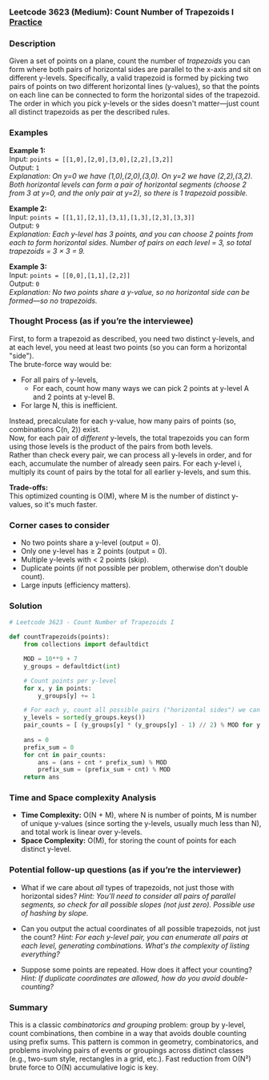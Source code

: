 ### Leetcode 3623 (Medium): Count Number of Trapezoids I [Practice](https://leetcode.com/problems/count-number-of-trapezoids-i)

### Description  
Given a set of points on a plane, count the number of *trapezoids* you can form where both pairs of horizontal sides are parallel to the x-axis and sit on different y-levels. Specifically, a valid trapezoid is formed by picking two pairs of points on two different horizontal lines (y-values), so that the points on each line can be connected to form the horizontal sides of the trapezoid. The order in which you pick y-levels or the sides doesn't matter—just count all distinct trapezoids as per the described rules.

### Examples  

**Example 1:**  
Input: `points = [[1,0],[2,0],[3,0],[2,2],[3,2]]`  
Output: `1`  
*Explanation: On y=0 we have (1,0),(2,0),(3,0). On y=2 we have (2,2),(3,2). Both horizontal levels can form a pair of horizontal segments (choose 2 from 3 at y=0, and the only pair at y=2), so there is 1 trapezoid possible.*

**Example 2:**  
Input: `points = [[1,1],[2,1],[3,1],[1,3],[2,3],[3,3]]`  
Output: `9`  
*Explanation: Each y-level has 3 points, and you can choose 2 points from each to form horizontal sides. Number of pairs on each level = 3, so total trapezoids = 3 × 3 = 9.*

**Example 3:**  
Input: `points = [[0,0],[1,1],[2,2]]`  
Output: `0`  
*Explanation: No two points share a y-value, so no horizontal side can be formed—so no trapezoids.*

### Thought Process (as if you’re the interviewee)  
First, to form a trapezoid as described, you need two distinct y-levels, and at each level, you need at least two points (so you can form a horizontal "side").  
The brute-force way would be:  
- For all pairs of y-levels,
  - For each, count how many ways we can pick 2 points at y-level A and 2 points at y-level B.
- For large N, this is inefficient.

Instead, precalculate for each y-value, how many pairs of points (so, combinations C(n, 2)) exist.  
Now, for each pair of *different* y-levels, the total trapezoids you can form using those levels is the product of the pairs from both levels.  
Rather than check every pair, we can process all y-levels in order, and for each, accumulate the number of already seen pairs. For each y-level i, multiply its count of pairs by the total for all earlier y-levels, and sum this.

**Trade-offs:**  
This optimized counting is O(M), where M is the number of distinct y-values, so it's much faster.

### Corner cases to consider  
- No two points share a y-level (output = 0).
- Only one y-level has ≥ 2 points (output = 0).
- Multiple y-levels with < 2 points (skip).
- Duplicate points (if not possible per problem, otherwise don't double count).
- Large inputs (efficiency matters).

### Solution

```python
# Leetcode 3623 - Count Number of Trapezoids I

def countTrapezoids(points):
    from collections import defaultdict

    MOD = 10**9 + 7
    y_groups = defaultdict(int)

    # Count points per y-level
    for x, y in points:
        y_groups[y] += 1

    # For each y, count all possible pairs ("horizontal sides") we can form
    y_levels = sorted(y_groups.keys())
    pair_counts = [ (y_groups[y] * (y_groups[y] - 1) // 2) % MOD for y in y_levels ]
    
    ans = 0
    prefix_sum = 0
    for cnt in pair_counts:
        ans = (ans + cnt * prefix_sum) % MOD
        prefix_sum = (prefix_sum + cnt) % MOD
    return ans
```

### Time and Space complexity Analysis  

- **Time Complexity:** O(N + M), where N is number of points, M is number of unique y-values (since sorting the y-levels, usually much less than N), and total work is linear over y-levels.
- **Space Complexity:** O(M), for storing the count of points for each distinct y-level.

### Potential follow-up questions (as if you’re the interviewer)  

- What if we care about *all* types of trapezoids, not just those with horizontal sides?
  *Hint: You'll need to consider all pairs of parallel segments, so check for all possible slopes (not just zero). Possible use of hashing by slope.*

- Can you output the actual coordinates of all possible trapezoids, not just the count?
  *Hint: For each y-level pair, you can enumerate all pairs at each level, generating combinations. What's the complexity of listing everything?*

- Suppose some points are repeated. How does it affect your counting?
  *Hint: If duplicate coordinates are allowed, how do you avoid double-counting?*

### Summary
This is a classic *combinatorics and grouping* problem: group by y-level, count combinations, then combine in a way that avoids double counting using prefix sums. This pattern is common in geometry, combinatorics, and problems involving pairs of events or groupings across distinct classes (e.g., two-sum style, rectangles in a grid, etc.). Fast reduction from O(N²) brute force to O(N) accumulative logic is key.